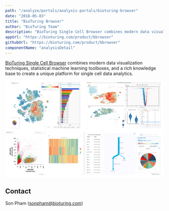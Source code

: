 ```yaml
---
path: "/analyze/portals/analysis-portals/bioturing-browser"
date: "2018-05-03"
title: "BioTuring Browser"
author: "BioTuring Team"
description: "BioTuring Single Cell Browser combines modern data visualization techniques, statistical machine learning toolboxes, and a rich knowledge base to create a unique platform for single cell data analytics."
appUrl: "https://bioturing.com/product/bbrowser"
githubUrl: "https://bioturing.com/product/bbrowser"
componentName: "analysisDetail"
---
```


[BioTuring Single Cell Browser](https://bioturing.com/product/bbrowser) combines modern data visualization techniques, statistical machine learning toolboxes, and a rich knowledge base to create a unique platform for single cell data analytics.

[![BioTuring Single Cell Browser](../../_images/portals/bioturing-browser.png)](https://bioturing.com/product/bbrowser)

## Contact
Son Pham ([sonpham@bioturing.com](mailto:sonpham@bioturing.com))
